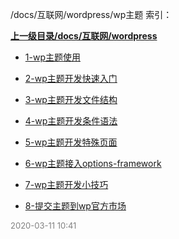 /docs/互联网/wordpress/wp主题 索引：


**[上一级目录/docs/互联网/wordpress](/docs/互联网/wordpress/index.md)**

- [1-wp主题使用](/docs/互联网/wordpress/wp主题/1-wp主题使用.md)

- [2-wp主题开发快速入门](/docs/互联网/wordpress/wp主题/2-wp主题开发快速入门.md)

- [3-wp主题开发文件结构](/docs/互联网/wordpress/wp主题/3-wp主题开发文件结构.md)

- [4-wp主题开发条件语法](/docs/互联网/wordpress/wp主题/4-wp主题开发条件语法.md)

- [5-wp主题开发特殊页面](/docs/互联网/wordpress/wp主题/5-wp主题开发特殊页面.md)

- [6-wp主题接入options-framework](/docs/互联网/wordpress/wp主题/6-wp主题接入options-framework.md)

- [7-wp主题开发小技巧](/docs/互联网/wordpress/wp主题/7-wp主题开发小技巧.md)

- [8-提交主题到wp官方市场](/docs/互联网/wordpress/wp主题/8-提交主题到wp官方市场.md)


<font size=2 color='grey'> 2020-03-11 10:41 </font>